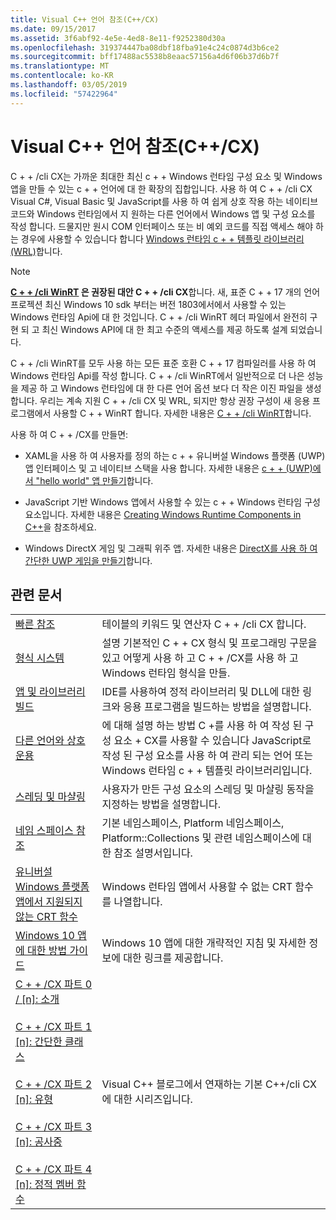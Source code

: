 ```yaml
---
title: Visual C++ 언어 참조(C++/CX)
ms.date: 09/15/2017
ms.assetid: 3f6abf92-4e5e-4ed8-8e11-f9252380d30a
ms.openlocfilehash: 319374447ba08dbf18fba91e4c24c0874d3b6ce2
ms.sourcegitcommit: bff17488ac5538b8eaac57156a4d6f06b37d6b7f
ms.translationtype: MT
ms.contentlocale: ko-KR
ms.lasthandoff: 03/05/2019
ms.locfileid: "57422964"
---
```

# <a name="visual-c-language-reference-ccx"></a>Visual C++ 언어 참조(C++/CX)

C + + /cli CX는 가까운 최대한 최신 c + + Windows 런타임 구성 요소 및 Windows 앱을 만들 수 있는 c + + 언어에 대 한 확장의 집합입니다. 사용 하 여 C + + /cli CX Visual C#, Visual Basic 및 JavaScript를 사용 하 여 쉽게 상호 작용 하는 네이티브 코드와 Windows 런타임에서 지 원하는 다른 언어에서 Windows 앱 및 구성 요소를 작성 합니다. 드물지만 원시 COM 인터페이스 또는 비 예외 코드를 직접 액세스 해야 하는 경우에 사용할 수 있습니다 합니다 [Windows 런타임 c + + 템플릿 라이브러리 (WRL)](../windows/windows-runtime-cpp-template-library-wrl.md)합니다.

> [!NOTE]
> **[C + + /cli WinRT](/windows/uwp/cpp-and-winrt-apis/index) 은 권장된 대안 C + + /cli CX**합니다. 새, 표준 C + + 17 개의 언어 프로젝션 최신 Windows 10 sdk 부터는 버전 1803에서에서 사용할 수 있는 Windows 런타임 Api에 대 한 것입니다. C + + /cli WinRT 헤더 파일에서 완전히 구현 되 고 최신 Windows API에 대 한 최고 수준의 액세스를 제공 하도록 설계 되었습니다.
>
> C + + /cli WinRT를 모두 사용 하는 모든 표준 호환 C + + 17 컴파일러를 사용 하 여 Windows 런타임 Api를 작성 합니다. C + + /cli WinRT에서 일반적으로 더 나은 성능을 제공 하 고 Windows 런타임에 대 한 다른 언어 옵션 보다 더 작은 이진 파일을 생성 합니다. 우리는 계속 지원 C + + /cli CX 및 WRL, 되지만 항상 권장 구성이 새 응용 프로그램에서 사용할 C + + WinRT 합니다. 자세한 내용은 [C + + /cli WinRT](/windows/uwp/cpp-and-winrt-apis/index)합니다.

사용 하 여 C + + /CX를 만들면:

- XAML을 사용 하 여 사용자를 정의 하는 c + + 유니버설 Windows 플랫폼 (UWP) 앱 인터페이스 및 고 네이티브 스택을 사용 합니다. 자세한 내용은 [c + + (UWP)에서 "hello world" 앱 만들기](/windows/uwp/get-started/create-a-basic-windows-10-app-in-cpp)합니다.

- JavaScript 기반 Windows 앱에서 사용할 수 있는 c + + Windows 런타임 구성 요소입니다. 자세한 내용은 [Creating Windows Runtime Components in C++](/windows/uwp/winrt-components/creating-windows-runtime-components-in-cpp)을 참조하세요.

- Windows DirectX 게임 및 그래픽 위주 앱. 자세한 내용은 [DirectX를 사용 하 여 간단한 UWP 게임을 만들기](/windows/uwp/gaming/tutorial--create-your-first-metro-style-directx-game)합니다.

## <a name="related-articles"></a>관련 문서

|||
|-|-|
|[빠른 참조](../cppcx/quick-reference-c-cx.md)|테이블의 키워드 및 연산자 C + + /cli CX 합니다.|
|[형식 시스템](../cppcx/type-system-c-cx.md)|설명 기본적인 C + + CX 형식 및 프로그래밍 구문을 있고 어떻게 사용 하 고 C + + /CX를 사용 하 고 Windows 런타임 형식을 만들.|
|[앱 및 라이브러리 빌드](../cppcx/building-apps-and-libraries-c-cx.md)|IDE를 사용하여 정적 라이브러리 및 DLL에 대한 링크와 응용 프로그램을 빌드하는 방법을 설명합니다.|
|[다른 언어와 상호 운용](../cppcx/interoperating-with-other-languages-c-cx.md)|에 대해 설명 하는 방법 C +를 사용 하 여 작성 된 구성 요소 + CX를 사용할 수 있습니다 JavaScript로 작성 된 구성 요소를 사용 하 여 관리 되는 언어 또는 Windows 런타임 c + + 템플릿 라이브러리입니다.|
|[스레딩 및 마샬링](../cppcx/threading-and-marshaling-c-cx.md)|사용자가 만든 구성 요소의 스레딩 및 마샬링 동작을 지정하는 방법을 설명합니다.|
|[네임 스페이스 참조](../cppcx/namespaces-reference-c-cx.md)|기본 네임스페이스, Platform 네임스페이스, Platform::Collections 및 관련 네임스페이스에 대한 참조 설명서입니다.|
|[유니버설 Windows 플랫폼 앱에서 지원되지 않는 CRT 함수](../cppcx/crt-functions-not-supported-in-universal-windows-platform-apps.md)|Windows 런타임 앱에서 사용할 수 없는 CRT 함수를 나열합니다.|
|[Windows 10 앱에 대한 방법 가이드](https://msdn.microsoft.com/library/windows/apps/xaml/mt244352.aspx)|Windows 10 앱에 대한 개략적인 지침 및 자세한 정보에 대한 링크를 제공합니다.|
|[C + + /CX 파트 0 / \[n\]: 소개](https://blogs.msdn.microsoft.com/vcblog/2012/08/29/ccx-part-0-of-n-an-introduction/)<br /><br />[C + + /CX 파트 1 \[n\]: 간단한 클래스](https://blogs.msdn.microsoft.com/vcblog/2012/09/05/ccx-part-1-of-n-a-simple-class/)<br /><br />[C + + /CX 파트 2 \[n\]: 유형](https://blogs.msdn.microsoft.com/vcblog/2012/09/17/ccx-part-2-of-n-types-that-wear-hats/)<br /><br />[C + + /CX 파트 3 \[n\]: 공사중](https://blogs.msdn.microsoft.com/vcblog/2012/10/05/ccx-part-3-of-n-under-construction/)<br /><br />[C + + /CX 파트 4 \[n\]: 정적 멤버 함수](https://blogs.msdn.microsoft.com/vcblog/2012/10/19/ccx-part-4-of-n-static-member-functions/)|Visual C++ 블로그에서 연재하는 기본 C++/cli CX에 대한 시리즈입니다.|
